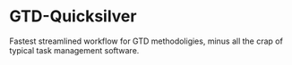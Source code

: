 GTD-Quicksilver
===============

Fastest streamlined workflow for GTD methodoligies, minus all the crap of typical task management software.
